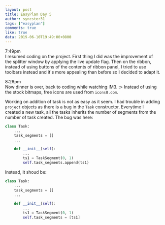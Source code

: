 ```yaml
---
layout: post
title: EasyPlan Day 5
author: syncster31
tags: ["easyplan"]
comments: true
like: true
data: 2019-06-10T19:49:00+0800
---
```

7:49pm  
I resumed coding on the project.
First thing I did was the improvement of the splitter window by applying the live update flag.
Then on the ribbon, instead of using buttons of the contents of ribbon panel, I tried to use toolbars instead and it's more appealing than before so I decided to adapt it.

8:26pm  
Now dinner is over, back to coding while watching IM3. :>
Instead of using the stock bitmaps, free icons are used from ```icons8.com```.

Working on addition of task is not as easy as it seem. I had trouble in adding ```project``` objects as there is a bug in the ```Task``` constructor. Everytime I created a new task, all the tasks inherits the number of segments from the number of task created. The bug was here:

```python
class Task:
    ...
    task_segments = []
    ...

    def __init__(self):
        ...
        ts1 = TaskSegment(0, 1)
        self.task_segments.append(ts1)
```

Instead, it shoud be:

```python
class Task:
    ...
    task_segments = []
    ...

    def __init__(self):
        ...
        ts1 = TaskSegment(0, 1)
        self.task_segments = [ts1]
```

